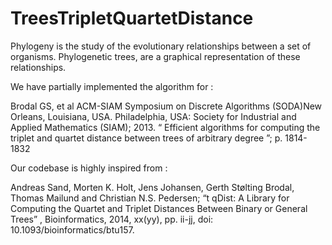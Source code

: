 # TreesTripletQuartetDistance

Phylogeny is the study of the evolutionary relationships between a set of organisms. Phylogenetic trees, are a graphical representation of these relationships.

We have partially implemented the algorithm for :

Brodal GS, et al ACM-SIAM Symposium on Discrete Algorithms (SODA)New
Orleans, Louisiana, USA. Philadelphia, USA: Society for Industrial and Applied
Mathematics (SIAM); 2013. “ Efficient algorithms for computing the triplet and
quartet distance between trees of arbitrary degree ”; p. 1814-1832

Our codebase is highly inspired from :

Andreas Sand, Morten K. Holt, Jens Johansen, Gerth Stølting Brodal, Thomas
Mailund and Christian N.S. Pedersen; “t qDist: A Library for Computing the
Quartet and Triplet Distances Between Binary or General Trees” ,
Bioinformatics, 2014, xx(yy), pp. ii-jj, doi: 10.1093/bioinformatics/btu157.

